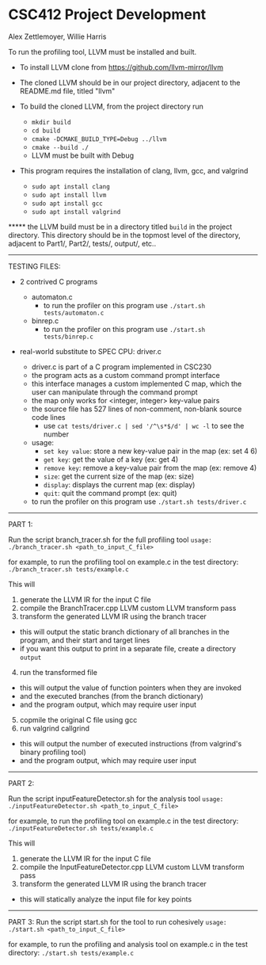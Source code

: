 # CSC412 Project Development
Alex Zettlemoyer, Willie Harris

To run the profiling tool, LLVM must be installed and built.

* To install LLVM clone from https://github.com/llvm-mirror/llvm
* The cloned LLVM should be in our project directory, adjacent to the README.md file, titled "llvm"

* To build the cloned LLVM, from the project directory run

    - `mkdir build`
    - `cd build`
    - `cmake -DCMAKE_BUILD_TYPE=Debug ../llvm`
    - `cmake --build ./`
    - LLVM must be built with Debug

* This program requires the installation of clang, llvm, gcc, and valgrind

    - `sudo apt install clang`
    - `sudo apt install llvm`
    - `sudo apt install gcc`
    - `sudo apt install valgrind`

***** the LLVM build must be in a directory titled `build` in the project directory.
This directory should be in the topmost level of the directory, adjacent to Part1/, Part2/, tests/, output/, etc..

_______
TESTING FILES:

* 2 contrived C programs
    - automaton.c
        - to run the profiler on this program use `./start.sh tests/automaton.c`
    - binrep.c
        - to run the profiler on this program use `./start.sh tests/binrep.c`

* real-world substitute to SPEC CPU: driver.c
    - driver.c is part of a C program implemented in CSC230
    - the program acts as a custom command prompt interface
    - this interface manages a custom implemented C map, which the user can manipulate through the command prompt
    - the map only works for <integer, integer> key-value pairs
    - the source file has 527 lines of non-comment, non-blank source code lines
        - use `cat tests/driver.c | sed '/^\s*$/d' | wc -l` to see the number
    - usage:
        - `set key value`:    store a new key-value pair in the map     (ex: set 4 6)
        - `get key`:          get the value of a key                    (ex: get 4)
        - `remove key`:       remove a key-value pair from the map      (ex: remove 4)
        - `size`:             get the current size of the map           (ex: size)
        - `display`:          displays the current map                  (ex: display)
        - `quit`:             quit the command prompt                   (ex: quit)
    - to run the profiler on this program use `./start.sh tests/driver.c`


_______
PART 1:

Run the script branch_tracer.sh for the full profiling tool
    `usage: ./branch_tracer.sh <path_to_input_C_file>`

for example, to run the profiling tool on example.c in the test directory:
    `./branch_tracer.sh tests/example.c`

This will
1. generate the LLVM IR for the input C file
2. compile the BranchTracer.cpp LLVM custom LLVM transform pass
3. transform the generated LLVM IR using the branch tracer
- this will output the static branch dictionary of all branches in the program, and their start and target lines
- if you want this output to print in a separate file, create a directory `output`
4. run the transformed file
- this will output the value of function pointers when they are invoked
- and the executed branches (from the branch dictionary)
- and the program output, which may require user input
5. copmile the original C file using gcc
6. run valgrind callgrind
- this will output the number of executed instructions (from valgrind's binary profiling tool)
- and the program output, which may require user input


_______
PART 2:

Run the script inputFeatureDetector.sh for the analysis tool
    `usage: ./inputFeatureDetector.sh <path_to_input_C_file>`

for example, to run the profiling tool on example.c in the test directory:
    `./inputFeatureDetector.sh tests/example.c`

This will
1. generate the LLVM IR for the input C file
2. compile the InputFeatureDetector.cpp LLVM custom LLVM transform pass
3. transform the generated LLVM IR using the branch tracer
- this will statically analyze the input file for key points


_______
PART 3:
Run the script start.sh for the tool to run cohesively
    `usage: ./start.sh <path_to_input_C_file>`

for example, to run the profiling and analysis tool on example.c in the test directory:
    `./start.sh tests/example.c`
